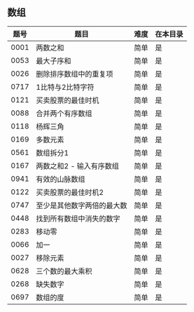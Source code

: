 ## 数组
|题号|题目|难度|在本目录|
|----|----|----|----|
|0001|两数之和|简单|是|
|0053|最大子序和|简单|是|
|0026|删除排序数组中的重复项|简单|是|
|0717|1比特与2比特字符|简单|是|
|0121|买卖股票的最佳时机|简单|是|
|0088|合并两个有序数组|简单|是|
|0118|杨辉三角|简单|是|
|0169|多数元素|简单|是|
|0561|数组拆分1|简单|是|
|0167|两数之和2 - 输入有序数组|简单|是|
|0941|有效的山脉数组|简单|是|
|0122|买卖股票的最佳时机2|简单|是|
|0747|至少是其他数字两倍的最大数|简单|是|
|0448|找到所有数组中消失的数字|简单|是|
|0283|移动零|简单|是|
|0066|加一|简单|是|
|0027|移除元素|简单|是|
|0628|三个数的最大乘积|简单|是|
|0268|缺失数字|简单|是|
|0697|数组的度|简单|是|